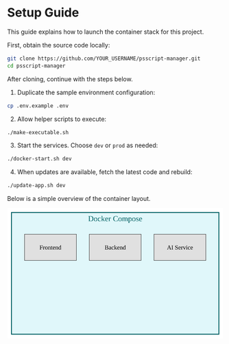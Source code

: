 # Setup Guide

This guide explains how to launch the container stack for this project.

First, obtain the source code locally:

```bash
git clone https://github.com/YOUR_USERNAME/psscript-manager.git
cd psscript-manager
```

After cloning, continue with the steps below.

1. Duplicate the sample environment configuration:

```bash
cp .env.example .env
```

2. Allow helper scripts to execute:

```bash
./make-executable.sh
```

3. Start the services. Choose `dev` or `prod` as needed:

```bash
./docker-start.sh dev
```

4. When updates are available, fetch the latest code and rebuild:

```bash
./update-app.sh dev
```

Below is a simple overview of the container layout.

![Docker architecture](images/docker-architecture.svg)

